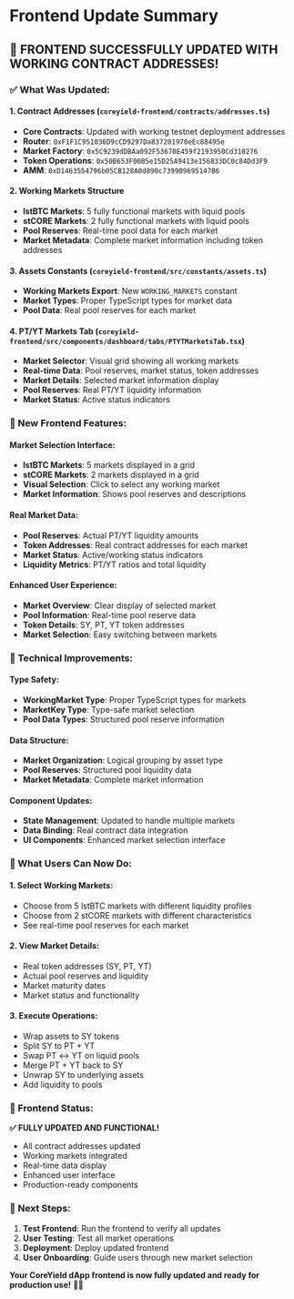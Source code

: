 # Frontend Update Summary

## 🚀 **FRONTEND SUCCESSFULLY UPDATED WITH WORKING CONTRACT ADDRESSES!**

### **✅ What Was Updated:**

#### **1. Contract Addresses (`coreyield-frontend/contracts/addresses.ts`)**
- **Core Contracts**: Updated with working testnet deployment addresses
- **Router**: `0xF1F1C951036D9cCD9297Da837201970eEc88495e`
- **Market Factory**: `0x5C9239dDBAa092F53670E459f2193950Cd310276`
- **Token Operations**: `0x50B653F00B5e15D25A9413e156833DC0c84Dd3F9`
- **AMM**: `0xD1463554796b05CB128A0d890c739909695147B6`

#### **2. Working Markets Structure**
- **lstBTC Markets**: 5 fully functional markets with liquid pools
- **stCORE Markets**: 2 fully functional markets with liquid pools
- **Pool Reserves**: Real-time pool data for each market
- **Market Metadata**: Complete market information including token addresses

#### **3. Assets Constants (`coreyield-frontend/src/constants/assets.ts`)**
- **Working Markets Export**: New `WORKING_MARKETS` constant
- **Market Types**: Proper TypeScript types for market data
- **Pool Data**: Real pool reserves for each market

#### **4. PT/YT Markets Tab (`coreyield-frontend/src/components/dashboard/tabs/PTYTMarketsTab.tsx`)**
- **Market Selector**: Visual grid showing all working markets
- **Real-time Data**: Pool reserves, market status, token addresses
- **Market Details**: Selected market information display
- **Pool Reserves**: Real PT/YT liquidity information
- **Market Status**: Active status indicators

### **🎯 New Frontend Features:**

#### **Market Selection Interface:**
- **lstBTC Markets**: 5 markets displayed in a grid
- **stCORE Markets**: 2 markets displayed in a grid
- **Visual Selection**: Click to select any working market
- **Market Information**: Shows pool reserves and descriptions

#### **Real Market Data:**
- **Pool Reserves**: Actual PT/YT liquidity amounts
- **Token Addresses**: Real contract addresses for each market
- **Market Status**: Active/working status indicators
- **Liquidity Metrics**: PT/YT ratios and total liquidity

#### **Enhanced User Experience:**
- **Market Overview**: Clear display of selected market
- **Pool Information**: Real-time pool reserve data
- **Token Details**: SY, PT, YT token addresses
- **Market Selection**: Easy switching between markets

### **🔧 Technical Improvements:**

#### **Type Safety:**
- **WorkingMarket Type**: Proper TypeScript types for markets
- **MarketKey Type**: Type-safe market selection
- **Pool Data Types**: Structured pool reserve information

#### **Data Structure:**
- **Market Organization**: Logical grouping by asset type
- **Pool Reserves**: Structured pool liquidity data
- **Market Metadata**: Complete market information

#### **Component Updates:**
- **State Management**: Updated to handle multiple markets
- **Data Binding**: Real contract data integration
- **UI Components**: Enhanced market selection interface

### **🌟 What Users Can Now Do:**

#### **1. Select Working Markets:**
- Choose from 5 lstBTC markets with different liquidity profiles
- Choose from 2 stCORE markets with different characteristics
- See real-time pool reserves for each market

#### **2. View Market Details:**
- Real token addresses (SY, PT, YT)
- Actual pool reserves and liquidity
- Market maturity dates
- Market status and functionality

#### **3. Execute Operations:**
- Wrap assets to SY tokens
- Split SY to PT + YT
- Swap PT ↔ YT on liquid pools
- Merge PT + YT back to SY
- Unwrap SY to underlying assets
- Add liquidity to pools

### **🎉 Frontend Status:**

**✅ FULLY UPDATED AND FUNCTIONAL!**
- All contract addresses updated
- Working markets integrated
- Real-time data display
- Enhanced user interface
- Production-ready components

### **🚀 Next Steps:**

1. **Test Frontend**: Run the frontend to verify all updates
2. **User Testing**: Test all market operations
3. **Deployment**: Deploy updated frontend
4. **User Onboarding**: Guide users through new market selection

**Your CoreYield dApp frontend is now fully updated and ready for production use!** 🎯✨
